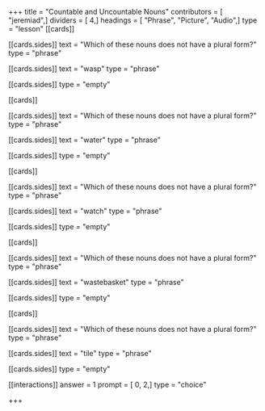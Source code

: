 +++
title = "Countable and Uncountable Nouns"
contributors = [ "jeremiad",]
dividers = [ 4,]
headings = [ "Phrase", "Picture", "Audio",]
type = "lesson"
[[cards]]

[[cards.sides]]
text = "Which of these nouns does not have a plural form?"
type = "phrase"

[[cards.sides]]
text = "wasp"
type = "phrase"

[[cards.sides]]
type = "empty"

[[cards]]

[[cards.sides]]
text = "Which of these nouns does not have a plural form?"
type = "phrase"

[[cards.sides]]
text = "water"
type = "phrase"

[[cards.sides]]
type = "empty"

[[cards]]

[[cards.sides]]
text = "Which of these nouns does not have a plural form?"
type = "phrase"

[[cards.sides]]
text = "watch"
type = "phrase"

[[cards.sides]]
type = "empty"

[[cards]]

[[cards.sides]]
text = "Which of these nouns does not have a plural form?"
type = "phrase"

[[cards.sides]]
text = "wastebasket"
type = "phrase"

[[cards.sides]]
type = "empty"

[[cards]]

[[cards.sides]]
text = "Which of these nouns does not have a plural form?"
type = "phrase"

[[cards.sides]]
text = "tile"
type = "phrase"

[[cards.sides]]
type = "empty"

[[interactions]]
answer = 1
prompt = [ 0, 2,]
type = "choice"

+++

